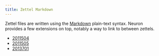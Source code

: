 ```yaml
---
title: Zettel Markdown
---
```


Zettel files are written using the [Markdown](https://en.wikipedia.org/wiki/Markdown) plain-text syntax. Neuron provides a few extensions on top, notably a way to link to between zettels.

* [2011504](z://linking)
* [2011505](z://metadata)
* [2013701](z://mathjax) 
